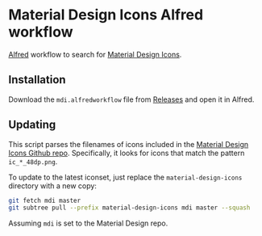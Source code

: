 # Material Design Icons Alfred workflow

[Alfred](https://www.alfredapp.com/) workflow to search for [Material Design
Icons](https://material.io/resources/icons/).

## Installation

Download the `mdi.alfredworkflow` file from
[Releases](https://github.com/thirteen37/alfred-mdi/releases) and open it in
Alfred.

## Updating

This script parses the filenames of icons included in the [Material Design Icons
Github repo](https://github.com/google/material-design-icons). Specifically, it
looks for icons that match the pattern `ic_*_48dp.png`.

To update to the latest iconset, just replace the `material-design-icons`
directory with a new copy:

``` sh
git fetch mdi master
git subtree pull --prefix material-design-icons mdi master --squash
```

Assuming `mdi` is set to the Material Design repo.
